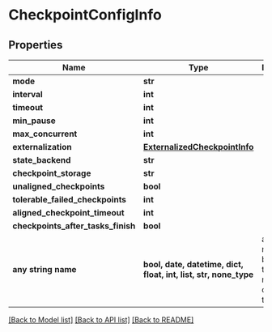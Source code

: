 # CheckpointConfigInfo


## Properties
Name | Type | Description | Notes
------------ | ------------- | ------------- | -------------
**mode** | **str** |  | [optional] 
**interval** | **int** |  | [optional] 
**timeout** | **int** |  | [optional] 
**min_pause** | **int** |  | [optional] 
**max_concurrent** | **int** |  | [optional] 
**externalization** | [**ExternalizedCheckpointInfo**](ExternalizedCheckpointInfo.md) |  | [optional] 
**state_backend** | **str** |  | [optional] 
**checkpoint_storage** | **str** |  | [optional] 
**unaligned_checkpoints** | **bool** |  | [optional] 
**tolerable_failed_checkpoints** | **int** |  | [optional] 
**aligned_checkpoint_timeout** | **int** |  | [optional] 
**checkpoints_after_tasks_finish** | **bool** |  | [optional] 
**any string name** | **bool, date, datetime, dict, float, int, list, str, none_type** | any string name can be used but the value must be the correct type | [optional]

[[Back to Model list]](../README.md#documentation-for-models) [[Back to API list]](../README.md#documentation-for-api-endpoints) [[Back to README]](../README.md)


